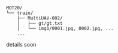 ```
MOT20/
└── train/
    ├── MultiUAV-002/
    │   ├── gt/gt.txt
    │   └── img1/0001.jpg, 0002.jpg, ...
    ...
```

details soon